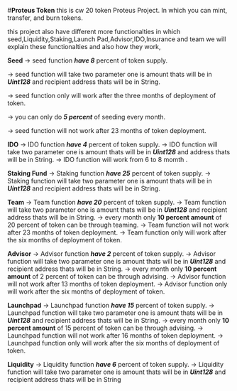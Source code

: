 #**Proteus Token**
this is cw 20 token Proteus Project. In which you can mint, transfer, and  burn tokens.

this project also have different more functionalties in which seed,Liquidity,Staking,Launch Pad,Advisor,IDO,Insurance and team we will explain these functionalties and also how they work,

**Seed**
-> seed function ***have 8*** percent of token supply.

-> seed function will take two parameter one is amount thats will be in ***Uint128*** and recipient address thats will be in String.

-> seed function only will work after the three months of deployment of token.

-> you can only do  ***5 percent*** of seeding every month.

-> seed function will not work after 23 months of token deployment. 

**IDO**
-> IDO function ***have 4*** percent of token supply.
-> IDO function will take two parameter one is amount thats will be in ***Uint128*** and address thats will be in String.
-> IDO function will work from 6 to 8 momth .

**Staking Fund**
-> Staking function ***have 25*** percent of token supply.
-> Staking function will take two parameter one is amount thats will be in ***Uint128*** and recipient address thats will be in String.

**Team**
-> Team function ***have 20*** percent of token supply.
-> Team function will take two parameter one is amount thats will be in ***Uint128*** and recipient address thats will be in String.
-> every month only **10 percent amount** of 20 percent of token can be through teaming.
-> Team function will not work after 23 months of token deployment.
-> Team function only will work after the six months of deployment of token.

**Advisor**
-> Advisor function ***have 2*** percent of token supply.
-> Advisor function will take two parameter one is amount thats will be in ***Uint128*** and recipient address thats will be in String.
-> every month only **10 percent amount** of 2 percent of token can be through advising.
-> Advisor function will not work after 13 months of token deployment.
-> Advisor function only will work after the six months of deployment of token.
 
**Launchpad**
-> Launchpad function ***have 15*** percent of token supply.
-> Launchpad function will take two parameter one is amount thats will be in ***Uint128*** and recipient address thats will be in String.
-> every month only **10 percent amount** of 15 percent of token can be through advising.
-> Launchpad function will not work after 16 months of token deployment.
-> Launchpad function only will work after the six months of deployment of token.

**Liquidity**
-> Liquidity function ***have 6*** percent of token supply.
-> Liquidity function will take two parameter one is amount thats will be in ***Uint128*** and recipient address thats will be in String








